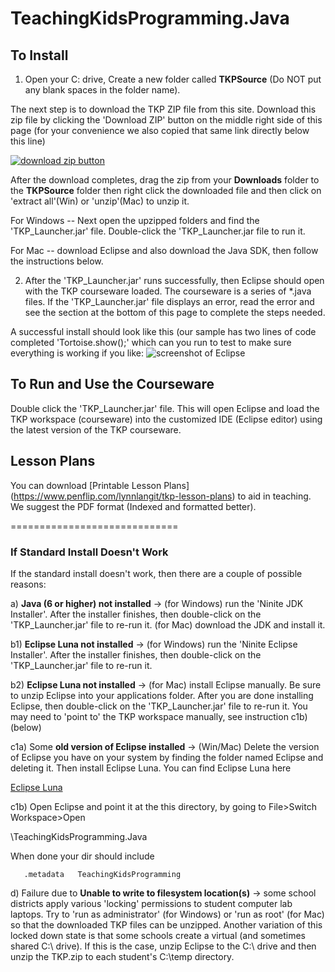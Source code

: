 TeachingKidsProgramming.Java
============================

## To Install ##

1) Open your C: drive, Create a new folder called **TKPSource** (Do NOT put any blank spaces in the folder name).

The next step is to download the TKP ZIP file from this site. Download this zip file by clicking the 'Download ZIP' button on the middle right side of this page (for your convenience we also copied that same link directly below this line)

[![download zip button][2]][1]
 
After the download completes, drag the zip from your **Downloads** folder to the **TKPSource** folder then right click the downloaded file and then click on 'extract all'(Win) or 'unzip'(Mac) to unzip it.  

For Windows -- Next open the upzipped folders and find the 'TKP_Launcher.jar' file.  Double-click the 'TKP_Launcher.jar file to run it.

For Mac -- download Eclipse and also download the Java SDK, then follow the instructions below.

2) After the 'TKP_Launcher.jar' runs successfully, then Eclipse should open with the TKP courseware loaded. The courseware is a series of *.java files.  If the 'TKP_Launcher.jar' file displays an error, read the error and see the section at the bottom of this page to complete the steps needed.

A successful install should look like this (our sample has two lines of code completed 'Tortoise.show();' which can you run to test to make sure everything is working if you like: ![screenshot of Eclipse](http://teachingkidsprogramming.org/blog/wp-content/uploads/2012/04/Screen-shot-TKP-Java1.png)

## To Run and Use the Courseware ##

Double click the 'TKP_Launcher.jar' file.  This will open Eclipse and load the TKP workspace (courseware) into the customized IDE (Eclipse editor) using the latest version of the TKP courseware.

## Lesson Plans ##

You can download [Printable Lesson Plans] (https://www.penflip.com/lynnlangit/tkp-lesson-plans) to aid in teaching. We suggest the PDF format (Indexed and formatted better).

=============================
### If Standard Install Doesn't Work ###

If the standard install doesn't work, then there are a couple of possible reasons: 
   
   a) **Java (6 or higher) not installed** -> (for Windows) run the 'Ninite JDK Installer'.  After the installer finishes, then double-click on the 'TKP_Launcher.jar' file to re-run it. (for Mac) download the JDK and install it.
   
   b1) **Eclipse Luna not installed** -> (for Windows) run the 'Ninite Eclipse Installer'. After the installer finishes, then double-click on the 'TKP_Launcher.jar' file to re-run it. 
   
   b2) **Eclipse Luna not installed** -> (for Mac) install Eclipse manually.  Be sure to unzip Eclipse into your applications folder. After you are done installing Eclipse, then double-click on the 'TKP_Launcher.jar' file to re-run it.  You may need to 'point to' the TKP workspace manually, see instruction c1b) (below)

   c1a) Some **old version of Eclipse installed** -> (Win/Mac) Delete the version of Eclipse you have on your system by finding the folder named Eclipse and deleting it.  Then install Eclipse Luna.  You can find Eclipse Luna here

[Eclipse Luna](https://projects.eclipse.org/releases/luna)  

   c1b) Open Eclipse and point it at the this directory, by going to File>Switch Workspace>Open 

\TeachingKidsProgramming.Java

When done your dir should include

   `  
   .metadata  
   TeachingKidsProgramming` 
   
   d) Failure due to **Unable to write to filesystem location(s)** -> some school districts apply various 'locking' permissions to student computer lab laptops.  Try to 'run as administrator' (for Windows) or 'run as root' (for Mac) so that the downloaded TKP files can be unzipped.  Another variation of this locked down state is that some schools create a virtual (and sometimes shared C:\ drive).  If this is the case, unzip Eclipse to the C:\ drive and then unzip the TKP.zip to each student's C:\temp directory.  

  [1]: https://github.com/TeachingKidsProgramming/TeachingKidsProgramming.Java/archive/master.zip
  [2]: https://dl.dropboxusercontent.com/u/41301272/downloadZip.png


